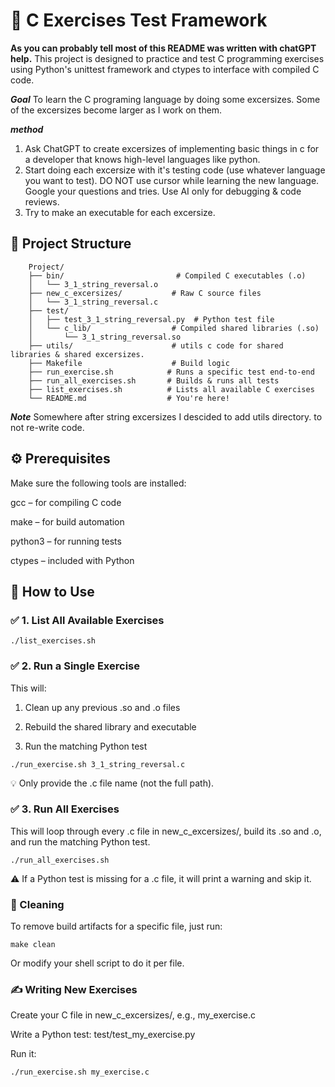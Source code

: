 # 🧪 C Exercises Test Framework

**As you can probably tell most of this README was written with chatGPT help.**
This project is designed to practice and test C programming exercises using Python's unittest framework and ctypes to interface with compiled C code.

***Goal***
To learn the C programing language by doing some excersizes. 
Some of the excersizes become larger as I work on them.

***method***
1. Ask ChatGPT to create excersizes of implementing basic things in c for a developer that knows high-level languages like python.
2. Start doing each excersize with it's testing code (use whatever language you want to test). DO NOT use cursor while learning the new language. Google your questions and tries. Use AI only for debugging & code reviews.
3. Try to make an executable for each excersize.



## 📁 Project Structure
```
    Project/
    ├── bin/                         # Compiled C executables (.o)
    │   └── 3_1_string_reversal.o
    ├── new_c_excersizes/           # Raw C source files
    │   └── 3_1_string_reversal.c
    ├── test/
    │   ├── test_3_1_string_reversal.py  # Python test file
    │   └── c_lib/                  # Compiled shared libraries (.so)
    │       └── 3_1_string_reversal.so
    ├── utils/                      # utils c code for shared libraries & shared excersizes.
    ├── Makefile                    # Build logic
    ├── run_exercise.sh            # Runs a specific test end-to-end
    ├── run_all_exercises.sh       # Builds & runs all tests
    ├── list_exercises.sh          # Lists all available C exercises
    └── README.md                  # You're here!
```
***Note***
Somewhere after string excersizes I descided to add utils directory. to not re-write code.


## ⚙️ Prerequisites

Make sure the following tools are installed:

gcc – for compiling C code

make – for build automation

python3 – for running tests

ctypes – included with Python


## 🚀 How to Use
### ✅ 1. List All Available Exercises

    ./list_exercises.sh

### ✅ 2. Run a Single Exercise

This will:

1. Clean up any previous .so and .o files

2. Rebuild the shared library and executable

3. Run the matching Python test

```./run_exercise.sh 3_1_string_reversal.c```

💡 Only provide the .c file name (not the full path).

### ✅ 3. Run All Exercises

This will loop through every .c file in new_c_excersizes/, build its .so and .o, and run the matching Python test.

    ./run_all_exercises.sh

⚠️ If a Python test is missing for a .c file, it will print a warning and skip it.

### 🧹 Cleaning

To remove build artifacts for a specific file, just run:

    make clean

Or modify your shell script to do it per file.

### ✍️ Writing New Exercises

Create your C file in new_c_excersizes/, e.g., my_exercise.c

Write a Python test: test/test_my_exercise.py

Run it:

    ./run_exercise.sh my_exercise.c 

